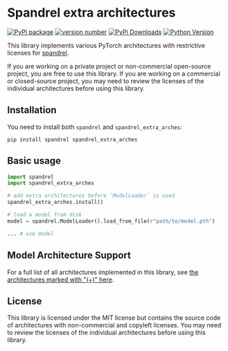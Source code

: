 # Spandrel extra architectures

[![PyPI package](https://img.shields.io/badge/pip%20install-spandrel_extra_arches-brightgreen)](https://pypi.org/project/spandrel_extra_arches/)
[![version number](https://img.shields.io/pypi/v/spandrel_extra_arches?color=green&label=version)](https://github.com/chaiNNer-org/spandrel/releases)
[![PyPi Downloads](https://img.shields.io/pypi/dw/spandrel_extra_arches)](https://pypi.org/project/spandrel_extra_arches/#files)
[![Python Version](https://img.shields.io/pypi/pyversions/spandrel)](https://pypi.org/project/spandrel/#files:~:text=Requires%3A%20Python%20%3C3.12%2C%20%3E%3D3.8)

This library implements various PyTorch architectures with restrictive licenses for [spandrel](https://github.com/chaiNNer-org/spandrel).

If you are working on a private project or non-commercial open-source project, you are free to use this library. If you are working on a commercial or closed-source project, you may need to review the licenses of the individual architectures before using this library.

## Installation

You need to install both `spandrel` and `spandrel_extra_arches`:

```shell
pip install spandrel spandrel_extra_arches
```

## Basic usage

```python
import spandrel
import spandrel_extra_arches

# add extra architectures before `ModelLoader` is used
spandrel_extra_arches.install()

# load a model from disk
model = spandrel.ModelLoader().load_from_file(r"path/to/model.pth")

... # use model
```

## Model Architecture Support

For a full list of all architectures implemented in this library, see [the architectures marked with "(+)" here](https://github.com/chaiNNer-org/spandrel#model-architecture-support).

## License

This library is licensed under the MIT license but contains the source code of architectures with non-commercial and copyleft licenses. You may need to review the licenses of the individual architectures before using this library.
